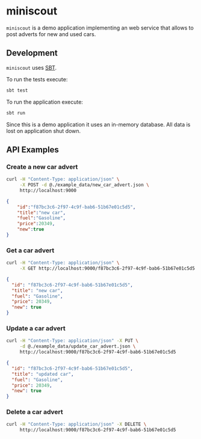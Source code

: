 # miniscout

`miniscout` is a demo application implementing an web service that
allows to post adverts for new and used cars.

## Development

`miniscout` uses [SBT](http://www.scala-sbt.org/).

To run the tests execute:

```bash
sbt test
```

To run the application execute:

```bash
sbt run
```

Since this is a demo application it uses an in-memory database. All data
is lost on application shut down.

## API Examples

### Create a new car advert

```bash
curl -H "Content-Type: application/json" \
     -X POST -d @./example_data/new_car_advert.json \
     http://localhost:9000
```

```json
{
    "id":"f87bc3c6-2f97-4c9f-bab6-51b67e01c5d5",
    "title":"new car",
    "fuel":"Gasoline",
    "price":20349,
    "new":true
}
```

### Get a car advert

```bash
curl -H "Content-Type: application/json" \
     -X GET http://localhost:9000/f87bc3c6-2f97-4c9f-bab6-51b67e01c5d5
```

```json
{
  "id": "f87bc3c6-2f97-4c9f-bab6-51b67e01c5d5",
  "title": "new car",
  "fuel": "Gasoline",
  "price": 20349,
  "new": true
}
```

### Update a car advert

```bash
curl -H "Content-Type: application/json" -X PUT \
     -d @./example_data/update_car_advert.json \
     http://localhost:9000/f87bc3c6-2f97-4c9f-bab6-51b67e01c5d5
```

```json
{
  "id": "f87bc3c6-2f97-4c9f-bab6-51b67e01c5d5",
  "title": "updated car",
  "fuel": "Gasoline",
  "price": 20349,
  "new": true
}
```

### Delete a car advert

```bash
curl -H "Content-Type: application/json" -X DELETE \
     http://localhost:9000/f87bc3c6-2f97-4c9f-bab6-51b67e01c5d5
```
